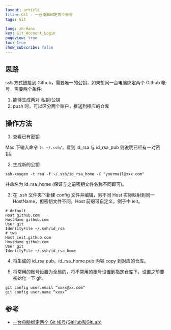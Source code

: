 ```yaml
---
layout: article
title: Git - 一台电脑绑定两个账号
tags: Git

lang: zh-Hans
key: Git_Account_Login
pageview: true
toc: true
show_subscribe: false
---
```


## 思路

ssh 方式链接到 Github，需要唯一的公钥，如果想同一台电脑绑定两个 Github 帐号，需要两个条件:

1. 能够生成两对 私钥/公钥
2. push 时，可以区分两个账户，推送到相应的仓库

## 操作方法

1. 查看已有密钥

Mac 下输入命令 `ls ~/.ssh/`，看到 id_rsa 与 id_rsa_pub 则说明已经有一对密钥。

2. 生成新的公钥

```
ssh-keygen -t rsa -f ~/.ssh/id_rsa_home -C "yourmail@xxx.com"
```

并命名为 id_rsa_home (保证与之前密钥文件名称不同即可)。

3. 在 .ssh 文件夹下新建 config 文件并编辑，另不同 Host 实际映射到同一 HostName，但密钥文件不同。Host 前缀可自定义，例子中 ieit。

```
# default                                                                       
Host github.com
HostName github.com
User git
IdentityFile ~/.ssh/id_rsa
# two                                                                           
Host ieit.github.com
HostName github.com
User git
IdentityFile ~/.ssh/id_rsa_home
```

4. 将生成的 id_rsa.pub，id_rsa_home.pub 内容 copy 到对应的仓库。

5. 将常用的账号设置为全局的，将不常用的账号设置到指定仓库下，设置之前要初始化一下 git。

```
git config user.email “xxxx@xx.com”
git config user.name “xxxx”
```

## 参考

- [一台电脑绑定两个 Git 帐号(GitHub和GitLab)](https://blog.csdn.net/jifaliwo123/article/details/79126785)